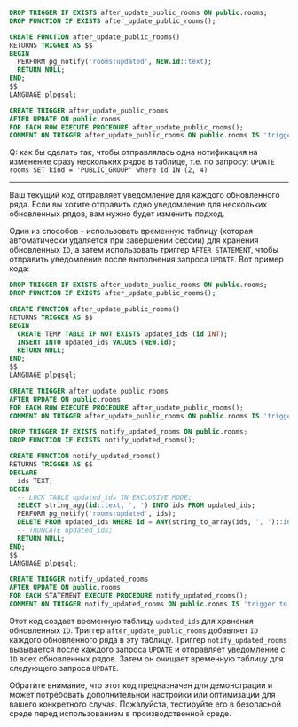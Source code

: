 ```sql
DROP TRIGGER IF EXISTS after_update_public_rooms ON public.rooms;
DROP FUNCTION IF EXISTS after_update_public_rooms();

CREATE FUNCTION after_update_public_rooms()
RETURNS TRIGGER AS $$
BEGIN
  PERFORM pg_notify('rooms:updated', NEW.id::text);
  RETURN NULL;
END;
$$
LANGUAGE plpgsql;

CREATE TRIGGER after_update_public_rooms
AFTER UPDATE ON public.rooms
FOR EACH ROW EXECUTE PROCEDURE after_update_public_rooms();
COMMENT ON TRIGGER after_update_public_rooms ON public.rooms IS 'trigger to perform notify with id';
```

Q: как бы сделать так, чтобы отправлялась одна нотификация на изменение сразу нескольких рядов в таблице, т.е. по запросу: `UPDATE rooms SET kind = 'PUBLIC_GROUP' where id IN (2, 4)`

***

Ваш текущий код отправляет уведомление для каждого обновленного ряда. Если вы хотите отправить одно уведомление для нескольких обновленных рядов, вам нужно будет изменить подход. 

Один из способов - использовать временную таблицу (которая автоматически удаляется при завершении сессии) для хранения обновленных `ID`, а затем использовать триггер `AFTER STATEMENT`, чтобы отправить уведомление после выполнения запроса `UPDATE`. Вот пример кода:

```sql
DROP TRIGGER IF EXISTS after_update_public_rooms ON public.rooms;
DROP FUNCTION IF EXISTS after_update_public_rooms();

CREATE FUNCTION after_update_public_rooms()
RETURNS TRIGGER AS $$
BEGIN
  CREATE TEMP TABLE IF NOT EXISTS updated_ids (id INT);
  INSERT INTO updated_ids VALUES (NEW.id);
  RETURN NULL;
END;
$$
LANGUAGE plpgsql;

CREATE TRIGGER after_update_public_rooms
AFTER UPDATE ON public.rooms
FOR EACH ROW EXECUTE PROCEDURE after_update_public_rooms();
COMMENT ON TRIGGER after_update_public_rooms ON public.rooms IS 'trigger to collect ids';

DROP TRIGGER IF EXISTS notify_updated_rooms ON public.rooms;
DROP FUNCTION IF EXISTS notify_updated_rooms();

CREATE FUNCTION notify_updated_rooms()
RETURNS TRIGGER AS $$
DECLARE
  ids TEXT;
BEGIN
  -- LOCK TABLE updated_ids IN EXCLUSIVE MODE;
  SELECT string_agg(id::text, ', ') INTO ids FROM updated_ids;
  PERFORM pg_notify('rooms:updated', ids);
  DELETE FROM updated_ids WHERE id = ANY(string_to_array(ids, ', ')::int[]);
  -- TRUNCATE updated_ids;
  RETURN NULL;
END;
$$
LANGUAGE plpgsql;

CREATE TRIGGER notify_updated_rooms
AFTER UPDATE ON public.rooms
FOR EACH STATEMENT EXECUTE PROCEDURE notify_updated_rooms();
COMMENT ON TRIGGER notify_updated_rooms ON public.rooms IS 'trigger to perform notify with id';
```

Этот код создает временную таблицу `updated_ids` для хранения обновленных `ID`. Триггер `after_update_public_rooms` добавляет `ID` каждого обновленного ряда в эту таблицу. Триггер `notify_updated_rooms` вызывается после каждого запроса `UPDATE` и отправляет уведомление с `ID` всех обновленных рядов. Затем он очищает временную таблицу для следующего запроса `UPDATE`.

Обратите внимание, что этот код предназначен для демонстрации и может потребовать дополнительной настройки или оптимизации для вашего конкретного случая. Пожалуйста, тестируйте его в безопасной среде перед использованием в производственной среде.


